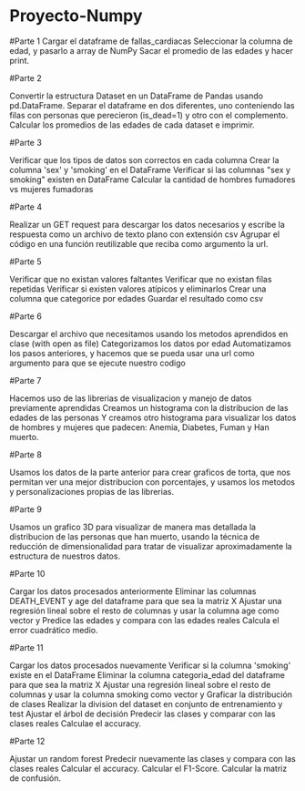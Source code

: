 # Proyecto-Numpy 

#Parte 1
Cargar el dataframe de fallas_cardiacas
Seleccionar la columna de edad, y pasarlo a array de NumPy
Sacar el promedio de las edades y hacer print.

#Parte 2

Convertir la estructura Dataset en un DataFrame de Pandas usando pd.DataFrame.
Separar el dataframe en dos diferentes, uno conteniendo las filas con personas que perecieron (is_dead=1) y otro con el complemento.
Calcular los promedios de las edades de cada dataset e imprimir.


#Parte 3

Verificar que los tipos de datos son correctos en cada columna
Crear la columna 'sex' y  'smoking' en el DataFrame
Verificar si las columnas "sex y smoking" existen en DataFrame
Calcular la cantidad de hombres fumadores vs mujeres fumadoras


#Parte 4

Realizar un GET request para descargar los datos necesarios y escribe la respuesta como un archivo de texto plano con extensión csv 
Agrupar el código en una función reutilizable que reciba como argumento la url.


#Parte 5

Verificar que no existan valores faltantes
Verificar que no existan filas repetidas
Verificar si existen valores atípicos y eliminarlos
Crear una columna que categorice por edades
Guardar el resultado como csv


#Parte 6

Descargar el archivo que necesitamos usando los metodos aprendidos en clase (with open as file)
Categorizamos los datos por edad
Automatizamos los pasos anteriores, y hacemos que se pueda usar una url como argumento para que se ejecute nuestro codigo


#Parte 7

Hacemos uso de las librerias de visualizacion y manejo de datos previamente aprendidas
Creamos un histograma con la distribucion de las edades de las personas
Y creamos otro histograma para visualizar los datos de hombres y mujeres que padecen: Anemia, Diabetes, Fuman y Han muerto.


#Parte 8

Usamos los datos de la parte anterior para crear graficos de torta, que nos permitan ver una mejor distribucion con porcentajes,
y usamos los metodos y personalizaciones propias de las librerias.


#Parte 9

Usamos un grafico 3D para visualizar de manera mas detallada la distribucion de las personas que han muerto, 
usando la técnica de reducción de dimensionalidad para tratar de visualizar aproximadamente la estructura de nuestros datos.


#Parte 10

Cargar los datos procesados anteriormente
Eliminar las columnas DEATH_EVENT y age del dataframe para que sea la matriz X
Ajustar una regresión lineal sobre el resto de columnas y usar la columna age como vector y
Predice las edades y compara con las edades reales
Calcula el error cuadrático medio.


#Parte 11

Cargar los datos procesados nuevamente
Verificar si la columna 'smoking' existe en el DataFrame
Eliminar la columna categoria_edad del dataframe para que sea la matriz X
Ajustar una regresión lineal sobre el resto de columnas y usar la columna smoking como vector y
Graficar la distribución de clases
Realizar la division del dataset en conjunto de entrenamiento y test
Ajustar el árbol de decisión
Predecir las clases y comparar con las clases reales
Calculae el accuracy.


#Parte 12

 Ajustar un random forest
 Predecir nuevamente las clases y compara con las clases reales
 Calcular el accuracy.
 Calcular el F1-Score.
 Calcular la matriz de confusión.
 


